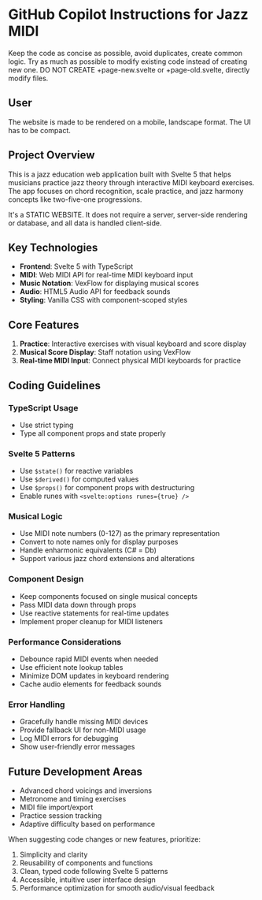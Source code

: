 # GitHub Copilot Instructions for Jazz MIDI

Keep the code as concise as possible, avoid duplicates, create common logic.
Try as much as possible to modify existing code instead of creating new one.
DO NOT CREATE +page-new.svelte or +page-old.svelte, directly modify files.

## User

The website is made to be rendered on a mobile, landscape format.
The UI has to be compact.

## Project Overview

This is a jazz education web application built with Svelte 5 that helps musicians practice jazz theory through interactive MIDI keyboard exercises. The app focuses on chord recognition, scale practice, and jazz harmony concepts like two-five-one progressions.

It's a STATIC WEBSITE. It does not require a server, server-side rendering or database, and all data is handled client-side.

## Key Technologies

- **Frontend**: Svelte 5 with TypeScript
- **MIDI**: Web MIDI API for real-time MIDI keyboard input
- **Music Notation**: VexFlow for displaying musical scores
- **Audio**: HTML5 Audio API for feedback sounds
- **Styling**: Vanilla CSS with component-scoped styles

## Core Features

1. **Practice**: Interactive exercises with visual keyboard and score display
2. **Musical Score Display**: Staff notation using VexFlow
3. **Real-time MIDI Input**: Connect physical MIDI keyboards for practice

## Coding Guidelines

### TypeScript Usage

- Use strict typing
- Type all component props and state properly

### Svelte 5 Patterns

- Use `$state()` for reactive variables
- Use `$derived()` for computed values
- Use `$props()` for component props with destructuring
- Enable runes with `<svelte:options runes={true} />`

### Musical Logic

- Use MIDI note numbers (0-127) as the primary representation
- Convert to note names only for display purposes
- Handle enharmonic equivalents (C# = Db)
- Support various jazz chord extensions and alterations

### Component Design

- Keep components focused on single musical concepts
- Pass MIDI data down through props
- Use reactive statements for real-time updates
- Implement proper cleanup for MIDI listeners

### Performance Considerations

- Debounce rapid MIDI events when needed
- Use efficient note lookup tables
- Minimize DOM updates in keyboard rendering
- Cache audio elements for feedback sounds

### Error Handling

- Gracefully handle missing MIDI devices
- Provide fallback UI for non-MIDI usage
- Log MIDI errors for debugging
- Show user-friendly error messages

## Future Development Areas

- Advanced chord voicings and inversions
- Metronome and timing exercises
- MIDI file import/export
- Practice session tracking
- Adaptive difficulty based on performance

When suggesting code changes or new features, prioritize:

1. Simplicity and clarity
2. Reusability of components and functions
3. Clean, typed code following Svelte 5 patterns
4. Accessible, intuitive user interface design
5. Performance optimization for smooth audio/visual feedback
